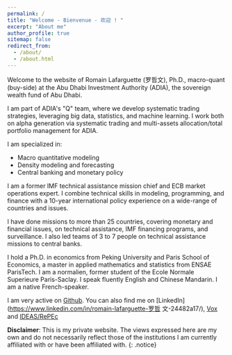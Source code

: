 ```yaml
---
permalink: /
title: "Welcome - Bienvenue - 欢迎 ! "
excerpt: "About me"
author_profile: true
sitemap: false
redirect_from: 
  - /about/
  - /about.html
---
```



Welcome to the website of Romain Lafarguette (罗哲文), Ph.D., macro-quant (buy-side) at the Abu Dhabi Investment Authority (ADIA), the sovereign wealth fund of Abu Dhabi.

I am part of ADIA's "Q" team, where we develop systematic trading strategies, leveraging big data, statistics, and machine learning. I work both on alpha generation via systematic trading and multi-assets allocation/total portfolio management for ADIA. 

I am specialized in:
- Macro quantitative modeling
- Density modeling and forecasting
- Central banking and monetary policy

I am a former IMF technical assistance mission chief and ECB market operations expert. I combine technical skills in modeling, programming, and finance with a 10-year international policy experience on a wide-range of countries and issues.

I have done missions to more than 25 countries, covering monetary and financial issues, on technical assistance, IMF financing programs, and surveillance. I also led teams of 3 to 7 people on technical assistance missions to central banks. 

I hold a Ph.D. in economics from Peking University and Paris School of Economics, a master in applied mathematics and statistics from ENSAE ParisTech. I am a normalien, former student of the Ecole Normale Superieure Paris-Saclay. I speak fluently English and Chinese Mandarin. I am a native French-speaker. 

I am very active on [Github](https://github.com/romainlafarguette). You can
also find me on [LinkedIn](https://www.linkedin.com/in/romain-lafarguette-罗哲
文-24482a17/), [Vox](http://www.voxeu.org/person/romain-lafarguette) and
[IDEAS/RePEc](https://ideas.repec.org/f/pla661.html)  

**Disclaimer**: This  is my private website.  The views expressed here are my own and do not necessarily reflect those of the institutions I  am
currently  affiliated  with  or have  been affiliated with.
{: .notice}
